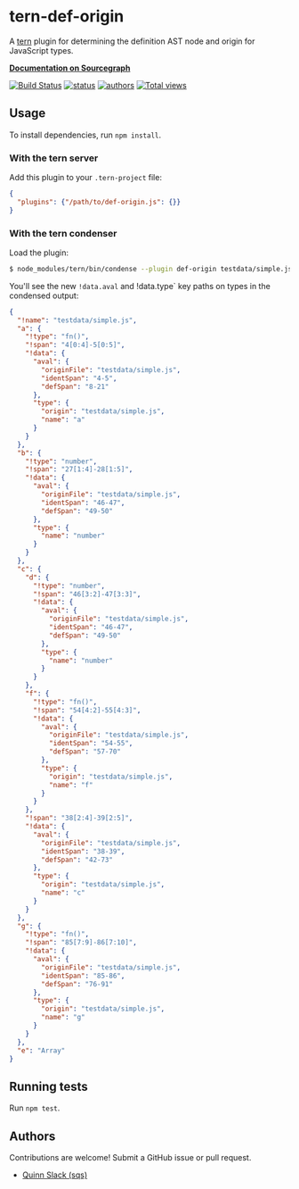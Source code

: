 # tern-def-origin

A [tern](http://ternjs.net) plugin for determining the definition AST node and
origin for JavaScript types.


**[Documentation on Sourcegraph](https://sourcegraph.com/github.com/sourcegraph/tern-def-origin)**

[![Build Status](https://travis-ci.org/sourcegraph/tern-def-origin.png?branch=master)](https://travis-ci.org/sourcegraph/tern-def-origin)
[![status](https://sourcegraph.com/api/repos/github.com/sourcegraph/tern-def-origin/badges/status.png)](https://sourcegraph.com/github.com/sourcegraph/tern-def-origin)
[![authors](https://sourcegraph.com/api/repos/github.com/sourcegraph/tern-def-origin/badges/authors.png)](https://sourcegraph.com/github.com/sourcegraph/tern-def-origin)
[![Total views](https://sourcegraph.com/api/repos/github.com/sourcegraph/tern-def-origin/counters/views.png)](https://sourcegraph.com/github.com/sourcegraph/tern-def-origin)


## Usage

To install dependencies, run `npm install`.


### With the tern server

Add this plugin to your `.tern-project` file:

```json
{
  "plugins": {"/path/to/def-origin.js": {}}
}
```

### With the tern condenser

Load the plugin:

```bash
$ node_modules/tern/bin/condense --plugin def-origin testdata/simple.js
```

You'll see the new `!data.aval` and !data.type` key paths on types in the
condensed output:

```json
{
  "!name": "testdata/simple.js",
  "a": {
    "!type": "fn()",
    "!span": "4[0:4]-5[0:5]",
    "!data": {
      "aval": {
        "originFile": "testdata/simple.js",
        "identSpan": "4-5",
        "defSpan": "8-21"
      },
      "type": {
        "origin": "testdata/simple.js",
        "name": "a"
      }
    }
  },
  "b": {
    "!type": "number",
    "!span": "27[1:4]-28[1:5]",
    "!data": {
      "aval": {
        "originFile": "testdata/simple.js",
        "identSpan": "46-47",
        "defSpan": "49-50"
      },
      "type": {
        "name": "number"
      }
    }
  },
  "c": {
    "d": {
      "!type": "number",
      "!span": "46[3:2]-47[3:3]",
      "!data": {
        "aval": {
          "originFile": "testdata/simple.js",
          "identSpan": "46-47",
          "defSpan": "49-50"
        },
        "type": {
          "name": "number"
        }
      }
    },
    "f": {
      "!type": "fn()",
      "!span": "54[4:2]-55[4:3]",
      "!data": {
        "aval": {
          "originFile": "testdata/simple.js",
          "identSpan": "54-55",
          "defSpan": "57-70"
        },
        "type": {
          "origin": "testdata/simple.js",
          "name": "f"
        }
      }
    },
    "!span": "38[2:4]-39[2:5]",
    "!data": {
      "aval": {
        "originFile": "testdata/simple.js",
        "identSpan": "38-39",
        "defSpan": "42-73"
      },
      "type": {
        "origin": "testdata/simple.js",
        "name": "c"
      }
    }
  },
  "g": {
    "!type": "fn()",
    "!span": "85[7:9]-86[7:10]",
    "!data": {
      "aval": {
        "originFile": "testdata/simple.js",
        "identSpan": "85-86",
        "defSpan": "76-91"
      },
      "type": {
        "origin": "testdata/simple.js",
        "name": "g"
      }
    }
  },
  "e": "Array"
}
```


## Running tests

Run `npm test`.


## Authors

Contributions are welcome! Submit a GitHub issue or pull request.

* [Quinn Slack (sqs)](https://sourcegraph.com/sqs)
